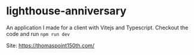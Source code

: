 # lighthouse-anniversary

An application I made for a client with Vitejs and Typescript. Checkout the code and run `npm run dev`

Site: https://thomaspoint150th.com/
